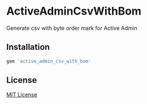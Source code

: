# ActiveAdminCsvWithBom

Generate csv with byte order mark for Active Admin

## Installation

```ruby
gem 'active_admin_csv_with_bom'
```

## License

[MIT License](http://opensource.org/licenses/MIT)
